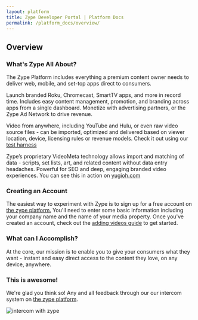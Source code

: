 ```yaml
---
layout: platform
title: Zype Developer Portal | Platform Docs
permalink: /platform_docs/overview/
---
```

## Overview

### What's Zype All About?

The Zype Platform includes everything a premium content owner needs to deliver web, mobile, and set-top apps direct to consumers.

Launch branded Roku, Chromecast, SmartTV apps, and more in record time. Includes easy content management, promotion, and branding across apps from a single dashboard.  Monetize with advertising partners, or the Zype Ad Network to drive revenue.

Video from anywhere, including YouTube and Hulu, or even raw video source files - can be imported, optimized and delivered based on viewer location, device, licensing rules or revenue models. Check it out using our [test harness](http://demo.zype.com/test_harness)

Zype’s proprietary VideoMeta technology allows import and matching of data - scripts, set lists, art, and related content without data entry headaches.  Powerful for SEO and deep, engaging branded video experiences. You can see this in action on [yugioh.com](http://www.yugioh.com)

### Creating an Account

The easiest way to experiment with Zype is to sign up for a free account on [the zype platform.](https://admin.zype.com/) You'll need to enter some basic information including your company name and the name of your media property. Once you've created an account, check out the [adding videos guide](https://admin.zype.com/) to get started.

### What can I Accomplish?

At the core, our mission is to enable you to give your consumers what they want - instant and easy direct access to the content they love, on any device, anywhere.

### This is awesome!

We're glad you think so! Any and all feedback through our our intercom system on [the zype platform](https://admin.zype.com/).

![intercom with zype](http://i.imgur.com/sGeEjTX.png)
